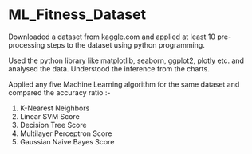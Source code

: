 # ML_Fitness_Dataset

Downloaded a dataset from kaggle.com and applied at least 10 pre-processing steps to the dataset using python programming.

Used the python library like matplotlib, seaborn, ggplot2, plotly etc. and analysed the data. Understood the inference from the charts.

Applied any five Machine Learning algorithm for the same dataset and compared the accuracy ratio :-
1) K-Nearest Neighbors
2) Linear SVM Score
3) Decision Tree Score
4) Multilayer Perceptron Score
5) Gaussian Naive Bayes Score

